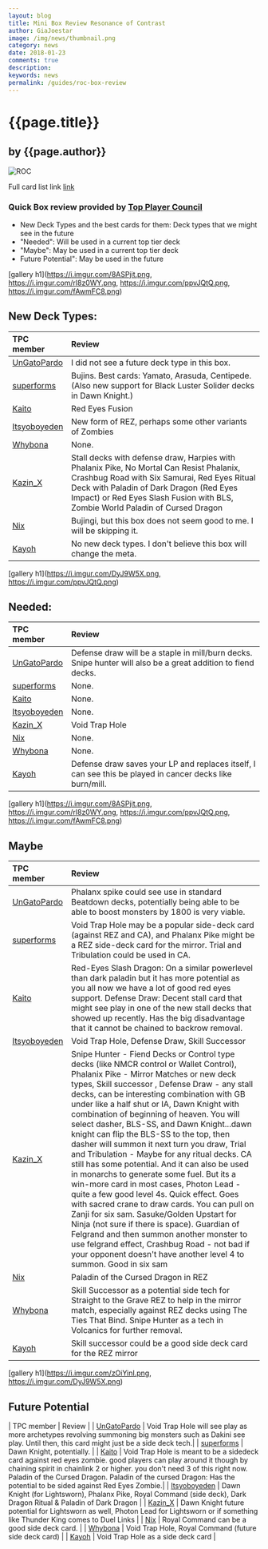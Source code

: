```yaml
---
layout: blog
title: Mini Box Review Resonance of Contrast
author: GiaJoestar
image: /img/news/thumbnail.png
category: news
date: 2018-01-23
comments: true
description: 
keywords: news
permalink: /guides/roc-box-review
---
```


# {{page.title}}
## by {{page.author}}

![ROC](https://i.imgur.com/KCl1rqR.png)

Full card list link [link](https:lol.com)

### Quick Box review provided by [Top Player Council](https://duellinksmeta.netlify.com/top-player-council/)

- New Deck Types and the best cards for them: Deck types that we might see in the future
- "Needed": Will be used in a current top tier deck
- "Maybe": May be used in a current top tier deck
- Future Potential": May be used in the future

[gallery h1](https://i.imgur.com/8ASPjit.png, https://i.imgur.com/rl8z0WY.png, https://i.imgur.com/ppvJQtQ.png, https://i.imgur.com/fAwmFC8.png)

## New Deck Types:

| TPC member | Review |
| :------- | :---- |
| [UnGatoPardo](https://duellinksmeta.netlify.com/authors/ungatopardo.html) | I did not see a future deck type in this box. |
| [superforms](https://duellinksmeta.netlify.com/authors/superforms.html) | Bujins. Best cards: Yamato, Arasuda, Centipede. (Also new support for Black Luster Solider decks in Dawn Knight.) | 
| [Kaito](https://duellinksmeta.netlify.com/authors/kaito.html) | Red Eyes Fusion |
| [Itsyoboyeden](https://duellinksmeta.netlify.com/authors/itsyoboyeden.html) | New form of REZ, perhaps some other variants of Zombies |
| [Whybona](https://duellinksmeta.netlify.com/authors/Whybona.html) | None. |
| [Kazin_X](https://duellinksmeta.netlify.com/authors/kazinx.html) | Stall decks with defense draw, Harpies with Phalanix Pike, No Mortal Can Resist Phalanix, Crashbug Road with Six Samurai, Red Eyes Ritual Deck with Paladin of Dark Dragon (Red Eyes Impact) or Red Eyes Slash Fusion with BLS, Zombie World Paladin of Cursed Dragon |
| [Nix](https://duellinksmeta.netlify.com/authors/nix.html) | Bujingi, but this box does not seem good to me. I will be skipping it. |
| [Kayoh](https://duellinksmeta.netlify.com/authors/Kayoh.html) | No new deck types. I don't believe this box will change the meta. |


[gallery h1](https://i.imgur.com/DyJ9W5X.png, https://i.imgur.com/ppvJQtQ.png)


## Needed:

| TPC member | Review |
| :------- | :---- |
| [UnGatoPardo](https://duellinksmeta.netlify.com/authors/ungatopardo.html) | Defense draw will be a staple in mill/burn decks. Snipe hunter will also be a great addition to fiend decks. |
| [superforms](https://duellinksmeta.netlify.com/authors/superforms.html) | None. |
| [Kaito](https://duellinksmeta.netlify.com/authors/kaito.html) | None. |
| [Itsyoboyeden](https://duellinksmeta.netlify.com/authors/itsyoboyeden.html) | None. |
| [Kazin_X](https://duellinksmeta.netlify.com/authors/kazinx.html) | Void Trap Hole |
| [Nix](https://duellinksmeta.netlify.com/authors/nix.html) | None. |
| [Whybona](https://duellinksmeta.netlify.com/authors/Whybona.html) | None. |
| [Kayoh](https://duellinksmeta.netlify.com/authors/Kayoh.html) | Defense draw saves your LP and replaces itself, I can see this be played in cancer decks like burn/mill. |


[gallery h1](https://i.imgur.com/8ASPjit.png, https://i.imgur.com/rl8z0WY.png, https://i.imgur.com/ppvJQtQ.png, https://i.imgur.com/fAwmFC8.png)


## Maybe

| TPC member | Review |
| :------- | :---- |
| [UnGatoPardo](https://duellinksmeta.netlify.com/authors/ungatopardo.html) | Phalanx spike could see use in standard Beatdown decks, potentially being able to be able to boost monsters by 1800 is very viable. |
| [superforms](https://duellinksmeta.netlify.com/authors/superforms.html) | Void Trap Hole may be a popular side-deck card (against REZ and CA), and Phalanx Pike might be a REZ side-deck card for the mirror. Trial and Tribulation could be used in CA. |
| [Kaito](https://duellinksmeta.netlify.com/authors/kaito.html) | Red-Eyes Slash Dragon: On a similar powerlevel than dark paladin but it has more potential as you all now we have a lot of good red eyes support. Defense Draw: Decent stall card that might see play in one of the new stall decks that showed up recently. Has the big disadvantage that it cannot be chained to backrow removal. |
| [Itsyoboyeden](https://duellinksmeta.netlify.com/authors/itsyoboyeden.html) | Void Trap Hole, Defense Draw, Skill Successor |
| [Kazin_X](https://duellinksmeta.netlify.com/authors/kazinx.html) | Snipe Hunter - Fiend Decks or Control type decks (like NMCR control or Wallet Control), Phalanix Pike - Mirror Matches or new deck types, Skill successor , Defense Draw - any stall decks, can be interesting combination with GB under like a half shut or IA, Dawn Knight with combination of beginning of heaven. You will select dasher, BLS-SS, and Dawn Knight...dawn knight can flip the BLS-SS to the top, then dasher will summon it next turn you draw, Trial and Tribulation - Maybe for any ritual decks. CA still has some potential. And it can also be used in monarchs to generate some fuel. But its a win-more card in most cases, Photon Lead - quite a few good level 4s. Quick effect. Goes with sacred crane to draw cards. You can pull on Zanji for six sam. Sasuke/Golden Upstart for Ninja (not sure if there is space). Guardian of Felgrand and then summon another monster to use felgrand effect, Crashbug Road - not bad if your opponent doesn't have another level 4 to summon. Good in six sam |
| [Nix](https://duellinksmeta.netlify.com/authors/nix.html) | Paladin of the Cursed Dragon in REZ |
| [Whybona](https://duellinksmeta.netlify.com/authors/Whybona.html) | Skill Successor as a potential side tech for Straight to the Grave REZ to help in the mirror match, especially against REZ decks using The Ties That Bind. Snipe Hunter as a tech in Volcanics for further removal. |
| [Kayoh](https://duellinksmeta.netlify.com/authors/Kayoh.html) | Skill successor could be a good side deck card for the REZ mirror |


[gallery h1](https://i.imgur.com/zOiYinI.png, https://i.imgur.com/DyJ9W5X.png)


## Future Potential

| TPC member | Review |
| [UnGatoPardo](https://duellinksmeta.netlify.com/authors/ungatopardo.html) | Void Trap Hole will see play as more archetypes revolving summoning big monsters such as Dakini see play. Until then, this card might just be a side deck tech.|
| [superforms](https://duellinksmeta.netlify.com/authors/superforms.html) | Dawn Knight, potentially. |
| [Kaito](https://duellinksmeta.netlify.com/authors/kaito.html) | Void Trap Hole is meant to be a sidedeck card against red eyes zombie. good players can play around it though by chaining spirit in chainlink 2 or higher. you don't need 3 of this right now. Paladin of the Cursed Dragon.  Paladin of the cursed Dragon: Has the potential to be sided against Red Eyes Zombie.|
| [Itsyoboyeden](https://duellinksmeta.netlify.com/authors/itsyoboyeden.html) | Dawn Knight (for Lightsworn), Phalanx Pike, Royal Command (side deck), Dark Dragon Ritual & Paladin of Dark Dragon |
| [Kazin_X](https://duellinksmeta.netlify.com/authors/kazinx.html) | Dawn Knight future potential for Lightsworn as well, Photon Lead for Lightsworn or if something like Thunder King comes to Duel Links |
| [Nix](https://duellinksmeta.netlify.com/authors/nix.html) | Royal Command can be a good side deck card. |
| [Whybona](https://duellinksmeta.netlify.com/authors/Whybona.html) | Void Trap Hole, Royal Command (future side deck card) |
| [Kayoh](https://duellinksmeta.netlify.com/authors/Kayoh.html) | Void Trap Hole as a side deck card |